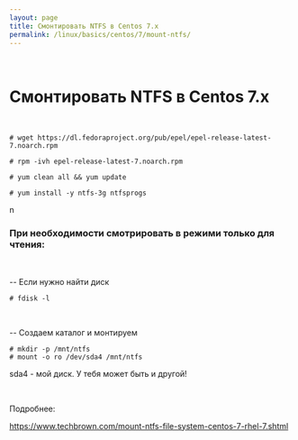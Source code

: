 ```yaml
---
layout: page
title: Смонтировать NTFS в Centos 7.x
permalink: /linux/basics/centos/7/mount-ntfs/
---
```


<br/>

# Смонтировать NTFS в Centos 7.x

<br/>


    # wget https://dl.fedoraproject.org/pub/epel/epel-release-latest-7.noarch.rpm

    # rpm -ivh epel-release-latest-7.noarch.rpm

    # yum clean all && yum update

    # yum install -y ntfs-3g ntfsprogs

n
<br/>

### При необходимости смотрировать в режими только для чтения:

<br/>

-- Если нужно найти диск

    # fdisk -l

<br/>

-- Создаем каталог и монтируем

    # mkdir -p /mnt/ntfs
    # mount -o ro /dev/sda4 /mnt/ntfs

sda4 - мой диск. У тебя может быть и другой!

<br/>

Подробнее:

https://www.techbrown.com/mount-ntfs-file-system-centos-7-rhel-7.shtml
